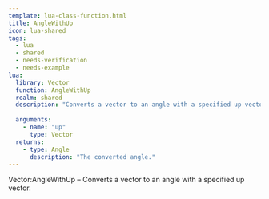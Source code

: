 ```yaml
---
template: lua-class-function.html
title: AngleWithUp
icon: lua-shared
tags:
  - lua
  - shared
  - needs-verification
  - needs-example
lua:
  library: Vector
  function: AngleWithUp
  realm: shared
  description: "Converts a vector to an angle with a specified up vector."
  
  arguments:
    - name: "up"
      type: Vector
  returns:
    - type: Angle
      description: "The converted angle."
---
```


<div class="lua__search__keywords">
Vector:AngleWithUp &#x2013; Converts a vector to an angle with a specified up vector.
</div>
